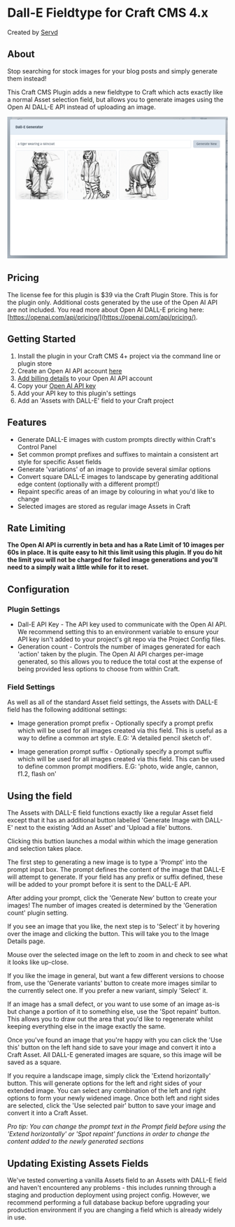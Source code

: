# Dall-E Fieldtype for Craft CMS 4.x

Created by [Servd](https://servd.host)

## About

Stop searching for stock images for your blog posts and simply generate them instead!

This Craft CMS Plugin adds a new fieldtype to Craft which acts exactly like a normal Asset selection field, but allows you to generate images using the Open AI DALL-E API instead of uploading an image.

<img src="./images/screenshot.png" width="600">

## Pricing

The license fee for this plugin is $39 via the Craft Plugin Store. This is for the plugin only. Additional costs generated by the use of the Open AI API are not included. You read more about Open AI DALL-E pricing here: [https://openai.com/api/pricing/](https://openai.com/api/pricing/).

## Getting Started

1. Install the plugin in your Craft CMS 4+ project via the command line or plugin store
2. Create an Open AI API account [here](https://openai.com/api/)
3. [Add billing details](https://beta.openai.com/account/billing/overview) to your Open AI API account
4. Copy your [Open AI API key](https://beta.openai.com/account/api-keys)
5. Add your API key to this plugin's settings
6. Add an 'Assets with DALL-E' field to your Craft project

## Features

- Generate DALL-E images with custom prompts directly within Craft's Control Panel
- Set common prompt prefixes and suffixes to maintain a consistent art style for specific Asset fields
- Generate 'variations' of an image to provide several similar options
- Convert square DALL-E images to landscape by generating additional edge content (optionally with a different prompt!)
- Repaint specific areas of an image by colouring in what you'd like to change
- Selected images are stored as regular image Assets in Craft


## Rate Limiting

**The Open AI API is currently in beta and has a Rate Limit of 10 images per 60s in place. It is quite easy to hit this limit using this plugin. If you do hit the limit you will not be charged for failed image generations and you'll need to a simply wait a little while for it to reset.**

## Configuration

### Plugin Settings

- Dall-E API Key - The API key used to communicate with the Open AI API. We recommend setting this to an environment variable to ensure your API key isn't added to your project's git repo via the Project Config files.
- Generation count - Controls the number of images generated for each 'action' taken by the plugin. The Open AI API charges per-image generated, so this allows you to reduce the total cost at the expense of being provided less options to choose from within Craft.

### Field Settings

As well as all of the standard Asset field settings, the Assets with DALL-E field has the following additional settings:

- Image generation prompt prefix - Optionally specify a prompt prefix which will be used for all images created via this field. This is useful as a way to define a common art style. E.G: 'A detailed pencil sketch of'.

- Image generation prompt suffix - Optionally specify a prompt suffix which will be used for all images created via this field. This can be used to define common prompt modifiers. E.G: 'photo, wide angle, cannon, f1.2, flash on'

## Using the field

The Assets with DALL-E field functions exactly like a regular Asset field except that it has an additional button labelled 'Generate Image with DALL-E' next to the existing 'Add an Asset' and 'Upload a file' buttons.

Clicking this buttion launches a modal within which the image generation and selection takes place.

The first step to generating a new image is to type a 'Prompt' into the prompt input box. The prompt defines the content of the image that DALL-E will attempt to generate. If your field has any prefix or suffix defined, these will be added to your prompt before it is sent to the DALL-E API.

After adding your prompt, click the 'Generate New' button to create your images! The number of images created is determined by the 'Generation count' plugin setting.

If you see an image that you like, the next step is to 'Select' it by hovering over the image and clicking the button. This will take you to the Image Details page.

Mouse over the selected image on the left to zoom in and check to see what it looks like up-close. 

If you like the image in general, but want a few different versions to choose from, use the 'Generate variants' button to create more images similar to the currently select one. If you prefer a new variant, simply 'Select' it.

If an image has a small defect, or you want to use some of an image as-is but change a portion of it to something else, use the 'Spot repaint' button. This allows you to draw out the area that you'd like to regenerate whilst keeping everything else in the image exactly the same.

Once you've found an image that you're happy with you can click the 'Use this' button on the left hand side to save your image and convert it into a Craft Asset. All DALL-E generated images are square, so this image will be saved as a square.

If you require a landscape image, simply click the 'Extend horizontally' button. This will generate options for the left and right sides of your extended image. You can select any combination of the left and right options to form your newly widened image. Once both left and right sides are selected, click the 'Use selected pair' button to save your image and convert it into a Craft Asset.

*Pro tip: You can change the prompt text in the Prompt field before using the 'Extend horizontally' or 'Spot repaint' functions in order to change the content added to the newly generated sections*

## Updating Existing Assets Fields

We've tested converting a vanilla Assets field to an Assets with DALL-E field and haven't encountered any problems - this includes running through a staging and production deployment using project config. However, we recommend performing a full database backup before upgrading your production environment if you are changing a field which is already widely in use.